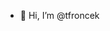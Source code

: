 - 👋 Hi, I’m @tfroncek

<!---
tfroncek/tfroncek is a ✨ special ✨ repository because its `README.md` (this file) appears on your GitHub profile.
You can click the Preview link to take a look at your changes.
--->
